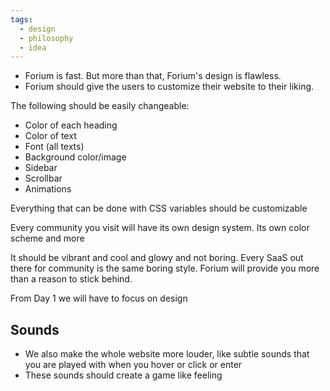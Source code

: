 ```yaml
---
tags:
  - design
  - philosophy
  - idea
---
```


- Forium is fast. But more than that, Forium's design is flawless.
- Forium should give the users to customize their website to their liking.

The following should be easily changeable:
- Color of each heading
- Color of text
- Font (all texts)
- Background color/image
- Sidebar
- Scrollbar
- Animations

Everything that can be done with CSS variables should be customizable

Every community you visit will have its own design system. Its own color scheme and more

It should be vibrant and cool and glowy and not boring. Every SaaS out there for community is the same boring style. Forium will provide you more than a reason to stick behind.

From Day 1 we will have to focus on design

## Sounds
- We also make the whole website more louder, like subtle sounds that you are played with when you hover or click or enter
- These sounds should create a game like feeling